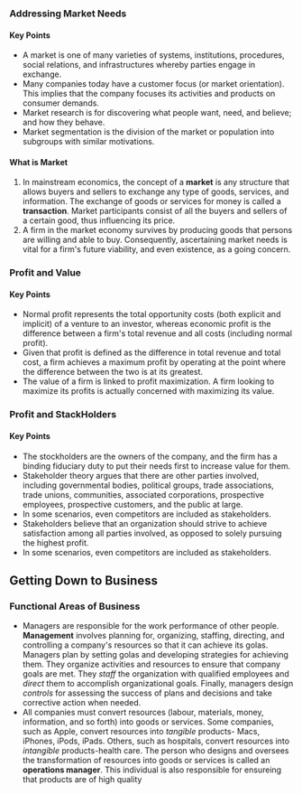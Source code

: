 ### Addressing Market Needs

#### Key Points

- A market is one of many varieties of systems, institutions, procedures, social relations, and infrastructures whereby parties engage in exchange.
- Many companies today have a customer focus (or market orientation). This implies that the company focuses its activities and products on consumer demands.
- Market research is for discovering what people want, need, and believe; and how they behave.
- Market segmentation is the division of the market or population into subgroups with similar motivations.

#### What is Market

1. In mainstream economics, the concept of a **market** is any structure that allows buyers and sellers to exchange any type of goods, services, and information. The exchange of goods or services for money is called a **transaction**. Market participants consist of all the buyers and sellers of a certain good, thus influencing its price.
2. A firm in the market economy survives by producing goods that persons are willing and able to buy. Consequently, ascertaining market needs is vital for a firm's future viability, and even existence, as a going concern.

### Profit and Value

#### Key Points

- Normal profit represents the total opportunity costs (both explicit and implicit) of a venture to an investor, whereas economic profit is the difference between a firm's total revenue and all costs (including normal profit).
- Given that profit is defined as the difference in total revenue and total cost, a firm achieves a maximum profit by operating at the point where the difference between the two is at its greatest.
- The value of a firm is linked to profit maximization. A firm looking to maximize its profits is actually concerned with maximizing its value.

### Profit and StackHolders

#### Key Points

- The stockholders are the owners of the company, and the firm has a binding fiduciary duty to put their needs first to increase value for them.
- Stakeholder theory argues that there are other parties involved, including governmental bodies, political groups, trade associations, trade unions, communities, associated corporations, prospective employees, prospective customers, and the public at large.
- In some scenarios, even competitors are included as stakeholders.
- Stakeholders believe that an organization should strive to achieve satisfaction among all parties involved, as opposed to solely pursuing the highest profit.
- In some scenarios, even competitors are included as stakeholders.

## Getting Down to Business

### Functional Areas of Business
- Managers are responsible for the work performance of other people. **Management** involves planning for, organizing, staffing, directing, and controlling a company's resources so that it can achieve its golas. Managers plan by setting golas and developing strategies for achieving them. They organize activities and resources to ensure that company goals are met. They *staff* the organization with qualified employees and *direct* them to accomplish organizational goals. Finally, managers design *controls* for assessing the success of plans and decisions and take corrective action when needed.
- All companies must convert resources (labour, materials, money, information, and so forth) into goods or services. Some companies, such as Apple, convert resources into *tangible* products- Macs, iPhones, iPods, iPads. Others, such as hospitals, convert resources into *intangible* products-health care. The person who designs and oversees the transformation of resources into goods or services is called an **operations manager**. This individual is also responsible for ensureing that products are of high quality
